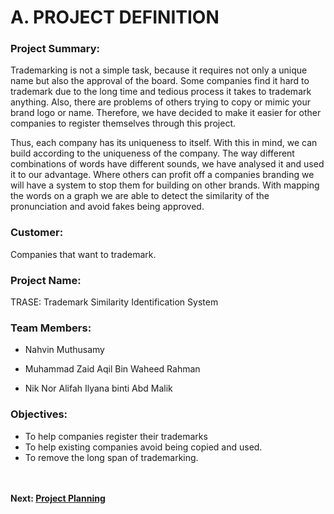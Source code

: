 # A. PROJECT DEFINITION
### **Project Summary:**
Trademarking is not a simple task, because it requires not only a unique name but also the approval of the board. Some companies find it hard to trademark due to the long time and tedious process it takes to trademark anything. Also, there are problems of others trying to copy or mimic your brand logo or name. Therefore, we have decided to make it easier for other companies to register themselves through this project.

Thus, each company has its uniqueness to itself. With this in mind, we can build according to the uniqueness of the company. The way different combinations of words have different sounds, we have analysed it and used it to our advantage. Where others can profit off a companies branding we will have a system to stop them for building on  other brands. With mapping the words on a graph we are able to detect the similarity of the pronunciation and avoid fakes being approved.


### **Customer:**
Companies that want to trademark.


### **Project Name:**
TRASE: Trademark Similarity Identification System


### **Team Members:**
- Nahvin Muthusamy

- Muhammad Zaid Aqil Bin Waheed Rahman

- Nik Nor Alifah Ilyana binti Abd Malik


### **Objectives:**
- To help companies register their trademarks
- To help existing companies avoid being copied and used.
- To remove the long span of trademarking.

<br><br>
**Next: [Project Planning](https://github.com/Nahvin00/TRASE-Trademark-Similarity-Identification/blob/main/PMP/B_PROJECT_PLANNING.md)**
